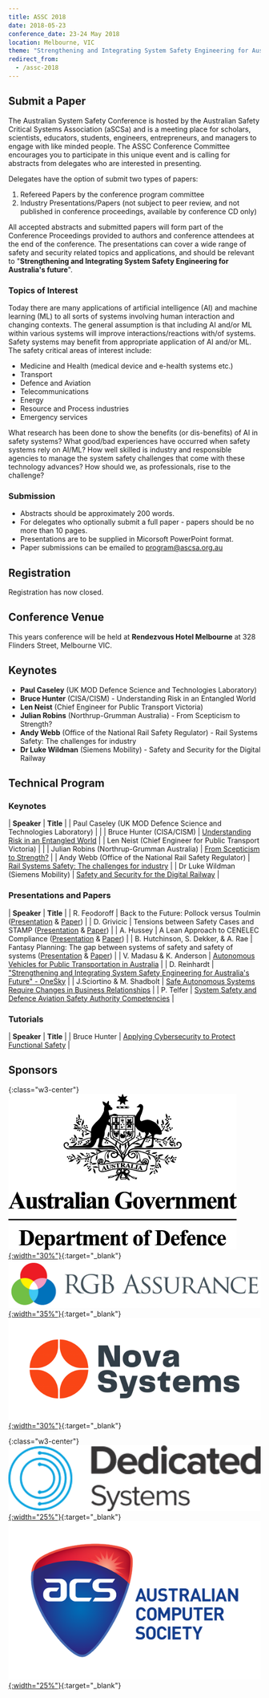 ```yaml
---
title: ASSC 2018
date: 2018-05-23
conference_date: 23-24 May 2018
location: Melbourne, VIC
theme: "Strengthening and Integrating System Safety Engineering for Australia's future"
redirect_from:
  - /assc-2018
---
```


## Submit a Paper
The Australian System Safety Conference is hosted by the Australian Safety Critical Systems Association (aSCSa) and is a meeting place for scholars, scientists, educators, students, engineers, entrepreneurs, and managers to engage with like minded people. The ASSC Conference Committee encourages you to participate in this unique event and is calling for abstracts from delegates who are interested in presenting.

Delegates have the option of submit two types of papers:
1. Refereed Papers by the conference program committee
2. Industry Presentations/Papers (not subject to peer review, and not published in conference proceedings, available by conference CD only)

All accepted abstracts and submitted papers will form part of the Conference Proceedings provided to authors and conference attendees at the end of the conference. ​The presentations can cover a wide range of safety and security related topics and applications, and should be relevant to "**Strengthening and Integrating System Safety Engineering for Australia's future**".

### ​Topics of Interest

Today there are many applications of artificial intelligence (AI) and machine learning (ML) to all sorts of systems involving human interaction and changing contexts.  The general assumption is that including AI and/or ML within various systems will improve interactions/reactions with/of systems.  Safety systems may benefit from appropriate application of AI and/or ML.  The safety critical areas of interest include:
- Medicine and Health (medical device and e-health systems etc.)
- Transport
- Defence and Aviation
- Telecommunications
- Energy
- Resource and Process industries
- Emergency services

What research has been done to show the benefits (or dis-benefits) of AI in safety systems?  What good/bad experiences have occurred when safety systems rely on AI/ML?  How well skilled is industry and responsible agencies to manage the system safety challenges that come with these technology advances? How should we, as professionals, rise to the challenge?  

### Submission
- Abstracts should be approximately 200 words.
- For delegates who optionally submit a full paper - papers should be no more than 10 pages.
- Presentations are to be supplied in Micorsoft PowerPoint format.
- Paper submissions can be emailed to [program@ascsa.org.au](mailto:program@ascsa.org.au)

## Registration
Registration has now closed.

## Conference Venue
This years conference will be held at **Rendezvous Hotel Melbourne** at 328 Flinders Street, Melbourne VIC.

## Keynotes

- **Paul Caseley** (UK MOD Defence Science and Technologies Laboratory)
- **Bruce Hunter** (CISA/CISM) - Understanding Risk in an Entangled World
- **Len Neist** (Chief Engineer for Public Transport Victoria)
- **Julian Robins** (Northrup-Grumman Australia) - From Scepticism to Strength?
- **Andy Webb** (Office of the National Rail Safety Regulator) - Rail Systems Safety: The challenges for industry
- **Dr Luke Wildman** (Siemens Mobility) - Safety and Security for the Digital Railway

## Technical Program

### Keynotes

| **Speaker** | **Title** |
| Paul Caseley (UK MOD Defence Science and Technologies Laboratory) | |
| Bruce Hunter (CISA/CISM) | [Understanding Risk in an Entangled World](/assets/docs/conferences/2018/ASSC2018%20-%20Bruce%20Hunter%20-%20Understanding%20Risk%20in%20an%20Entangled%20World.pdf) |
| Len Neist (Chief Engineer for Public Transport Victoria) | |
| Julian Robins (Northrup-Grumman Australia) | [From Scepticism to Strength?](/assets/docs/conferences/2018/ASSC2018%20-%20Julian%20Robins%20-%20From%20Scepticism%20to%20Strength.pdf) |
| Andy Webb (Office of the National Rail Safety Regulator) | [Rail Systems Safety: The challenges for industry](/assets/docs/conferences/2018/ASSC2018%20-%20Andy%20Webb%20-%20Rail%20Systems%20Safety%20-%20The%20challenges%20for%20industry.pdf) |
| Dr Luke Wildman (Siemens Mobility) | [Safety and Security for the Digital Railway](/assets/docs/conferences/2018/ASSC2018%20-%20Dr%20Luke%20Wildman%20-%20Safety%20and%20Security%20for%20the%20Digital%20Railway.pdf) |

### Presentations and Papers

| **Speaker** | **Title** |
| R. Feodoroff | Back to the Future: Pollock versus Toulmin ([Presentation](/assets/docs/conferences/2018/ASSC2018%20-%20R%20Feodoroff%20-%20Back%20to%20the%20Future%20-%20Pollock%20versus%20Toulmin%20(Presentation).pdf) & [Paper](/assets/docs/conferences/2018/ASSC2018%20-%20R%20Feodoroff%20-%20Back%20to%20the%20Future%20-%20Pollock%20versus%20Toulmin%20(Paper).pdf)) |
| D. Grivicic | Tensions between Safety Cases and STAMP ([Presentation](/assets/docs/conferences/2018/ASSC2018%20-%20D%20Grivicic%20-%20Tensions%20between%20Safety%20Cases%20and%20STAMP%20(Presentation).pdf) & [Paper](/assets/docs/conferences/2018/ASSC2018%20-%20D%20Grivicic%20-%20Tensions%20between%20Safety%20Cases%20and%20STAMP%20-%20Why%20do%20they%20disagree%20and%20who%20is%20right%20(Paper).pdf)) |
| A. Hussey | A Lean Approach to CENELEC Compliance ([Presentation](/assets/docs/conferences/2018/ASSC2018%20-%20A%20Hussey%20-%20A%20Lean%20Approach%20to%20CENELEC%20Compliance%20(Presentation).pdf) & [Paper](/assets/docs/conferences/2018/ASSC2018%20-%20A%20Hussey%20-%20A%20Lean%20Approach%20to%20CENELEC%20Compliance%20(Paper).pdf)) |
| B. Hutchinson, S. Dekker, & A. Rae | Fantasy Planning: The gap between systems of safety and safety of systems ([Presentation](/assets/docs/conferences/2018/ASSC2018%20-%20B%20Hutchinson%2C%20S%20Dekker%2C%20%26%20A%20Rae%20-%20Fantasy%20Planning%20-%20The%20gap%20between%20systems%20of%20safety%20and%20safety%20of%20systems%20(Presentation).pdf) & [Paper](/assets/docs/conferences/2018/ASSC2018%20-%20B%20Hutchinson%2C%20S%20Dekker%2C%20%26%20A%20Rae%20-%20Fantasy%20Planning%20-%20The%20gap%20between%20systems%20of%20safety%20and%20safety%20of%20systems%20(Paper).pdf)) |
| V. Madasu & K. Anderson | [Autonomous Vehicles for Public Transportation in Australia](/assets/docs/conferences/2018/ASSC2018%20-%20V%20Madasu%20and%20K%20Anderson%20-%20Autonomous%20Vehicles%20for%20Public%20Transportation%20in%20Australia.pdf) |
| D. Reinhardt | ["Strengthening and Integrating System Safety Engineering for Australia's Future" - OneSky](/assets/docs/conferences/2018/ASSC2018%20-%20D%20Reinhardt%20-%20Strengthening%20and%20Integrating%20System%20Safety%20Engineering%20for%20Australia's%20Future.pdf) |
| J.Sciortino & M. Shadbolt | [Safe Autonomous Systems Require Changes in Business Relationships](/assets/docs/conferences/2018/ASSC2018%20-%20J%20Sciortino%20and%20M%20Shadbolt%20-%20Safe%20Autonomous%20Systems%20Require%20Changes%20in%20Business%20Relationships.pdf) |
| P. Telfer | [System Safety and Defence Aviation Safety Authority Competencies](/assets/docs/conferences/2018/ASSC2018%20-%20P%20Telfer%20-%20System%20Safety%20and%20Defence%20Aviation%20Safety%20Authority%20Competencies.pdf) |

### Tutorials

| **Speaker** | **Title** |
| Bruce Hunter | [Applying Cybersecurity to Protect Functional Safety](/assets/docs/conferences/2018/ASSC2018%20-%20Bruce%20Hunter%20-%20Applying%20Cybersecurity%20to%20Protect%20Functional%20Safety.pdf) |

## Sponsors

{:class="w3-center"}
[![Department of Defence](/assets/img/sponsors/dod.png){:width="30%"}](https://www.defence.gov.au/){:target="_blank"}
[![RGB Assurance](/assets/img/sponsors/rgb_assurance.png){:width="35%"}](https://rgbassurance.com.au/){:target="_blank"}
[![Nova Systems](/assets/img/sponsors/nova_systems.png){:width="30%"}](https://www.novasystems.com/){:target="_blank"}

{:class="w3-center"}
[![Dedicated Systems](/assets/img/sponsors/dedicated_systems.png){:width="25%"}](https://dedicatedsystems.com.au/){:target="_blank"}
[![ACS](/assets/img/sponsors/acs.png){:width="25%"}](https://www.acs.org.au/){:target="_blank"}
